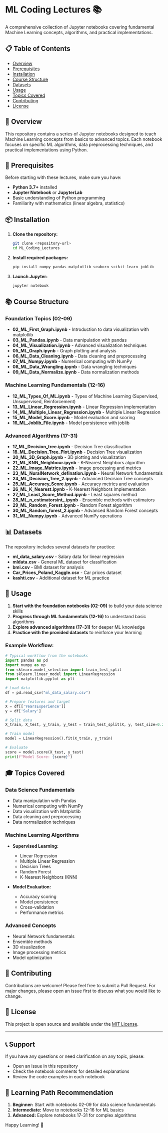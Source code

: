# ML Coding Lectures 📚

A comprehensive collection of Jupyter notebooks covering fundamental Machine Learning concepts, algorithms, and practical implementations.

## 📋 Table of Contents

- [Overview](#overview)
- [Prerequisites](#prerequisites)
- [Installation](#installation)
- [Course Structure](#course-structure)
- [Datasets](#datasets)
- [Usage](#usage)
- [Topics Covered](#topics-covered)
- [Contributing](#contributing)
- [License](#license)

## 🎯 Overview

This repository contains a series of Jupyter notebooks designed to teach Machine Learning concepts from basics to advanced topics. Each notebook focuses on specific ML algorithms, data preprocessing techniques, and practical implementations using Python.

## 🔧 Prerequisites

Before starting with these lectures, make sure you have:

- **Python 3.7+** installed
- **Jupyter Notebook** or **JupyterLab**
- Basic understanding of Python programming
- Familiarity with mathematics (linear algebra, statistics)

## 📦 Installation

1. **Clone the repository:**
   ```bash
   git clone <repository-url>
   cd ML_Coding_Lectures
   ```

2. **Install required packages:**
   ```bash
   pip install numpy pandas matplotlib seaborn scikit-learn joblib
   ```

3. **Launch Jupyter:**
   ```bash
   jupyter notebook
   ```

## 📚 Course Structure

### **Foundation Topics (02-09)**
- **02_ML_First_Graph.ipynb** - Introduction to data visualization with matplotlib
- **03_ML_Pandas.ipynb** - Data manipulation with pandas
- **04_ML_Visualization.ipynb** - Advanced visualization techniques
- **05_ML_Graph.ipynb** - Graph plotting and analysis
- **06_ML_Data_Cleaning.ipynb** - Data cleaning and preprocessing
- **07_ML_Numpy.ipynb** - Numerical computing with NumPy
- **08_ML_Data_Wrangling.ipynb** - Data wrangling techniques
- **09_ML_Data_Normalize.ipynb** - Data normalization methods

### **Machine Learning Fundamentals (12-16)**
- **12_ML_Types_Of_ML.ipynb** - Types of Machine Learning (Supervised, Unsupervised, Reinforcement)
- **13_ML_Linear_Regression.ipynb** - Linear Regression implementation
- **14_ML_Multiple_Linear_Regression.ipynb** - Multiple Linear Regression
- **15_ML_Model_Score.ipynb** - Model evaluation and scoring
- **16_ML_Joblib_File.ipynb** - Model persistence with joblib

### **Advanced Algorithms (17-31)**
- **17_ML_Decision_tree.ipynb** - Decision Tree classification
- **18_ML_Decision_Tree_Plot.ipynb** - Decision Tree visualization
- **20_ML_3D_Graph.ipynb** - 3D plotting and visualization
- **21_ML_KNN_Neighbour.ipynb** - K-Nearest Neighbors algorithm
- **22_ML_Image_Matrics.ipynb** - Image processing and metrics
- **23_ML_NuralNetwork_defination.ipynb** - Neural Network fundamentals
- **24_ML_Decision_Tree_2.ipynb** - Advanced Decision Tree concepts
- **25_ML_Accuracy_Score.ipynb** - Accuracy metrics and evaluation
- **26_ML_K_Nearest.ipynb** - K-Nearest Neighbors implementation
- **27_ML_Least_Score_Method.ipynb** - Least squares method
- **28_ML_n_estimatorsint_.ipynb** - Ensemble methods with estimators
- **29_ML_Random_Forest.ipynb** - Random Forest algorithm
- **30_ML_Random_forest_2.ipynb** - Advanced Random Forest concepts
- **31_ML_Numpy.ipynb** - Advanced NumPy operations

## 📊 Datasets

The repository includes several datasets for practice:

- **ml_data_salary.csv** - Salary data for linear regression
- **mldata.csv** - General ML dataset for classification
- **bmi.csv** - BMI dataset for analysis
- **Car_Prices_Poland_Kaggle.csv** - Car prices dataset
- **kashti.csv** - Additional dataset for ML practice

## 🚀 Usage

1. **Start with the foundation notebooks (02-09)** to build your data science skills
2. **Progress through ML fundamentals (12-16)** to understand basic algorithms
3. **Explore advanced algorithms (17-31)** for deeper ML knowledge
4. **Practice with the provided datasets** to reinforce your learning

### Example Workflow:
```python
# Typical workflow from the notebooks
import pandas as pd
import numpy as np
from sklearn.model_selection import train_test_split
from sklearn.linear_model import LinearRegression
import matplotlib.pyplot as plt

# Load data
df = pd.read_csv("ml_data_salary.csv")

# Prepare features and target
X = df[['YearsExperience']]
y = df['Salary']

# Split data
X_train, X_test, y_train, y_test = train_test_split(X, y, test_size=0.2)

# Train model
model = LinearRegression().fit(X_train, y_train)

# Evaluate
score = model.score(X_test, y_test)
print(f"Model Score: {score}")
```

## 🎓 Topics Covered

### **Data Science Fundamentals**
- Data manipulation with Pandas
- Numerical computing with NumPy
- Data visualization with Matplotlib
- Data cleaning and preprocessing
- Data normalization techniques

### **Machine Learning Algorithms**
- **Supervised Learning:**
  - Linear Regression
  - Multiple Linear Regression
  - Decision Trees
  - Random Forest
  - K-Nearest Neighbors (KNN)

- **Model Evaluation:**
  - Accuracy scoring
  - Model persistence
  - Cross-validation
  - Performance metrics

### **Advanced Concepts**
- Neural Network fundamentals
- Ensemble methods
- 3D visualization
- Image processing metrics
- Model optimization

## 🤝 Contributing

Contributions are welcome! Please feel free to submit a Pull Request. For major changes, please open an issue first to discuss what you would like to change.

## 📄 License

This project is open source and available under the [MIT License](LICENSE).

---

## 📞 Support

If you have any questions or need clarification on any topic, please:
- Open an issue in this repository
- Check the notebook comments for detailed explanations
- Review the code examples in each notebook

## 🎯 Learning Path Recommendation

1. **Beginner:** Start with notebooks 02-09 for data science fundamentals
2. **Intermediate:** Move to notebooks 12-16 for ML basics
3. **Advanced:** Explore notebooks 17-31 for complex algorithms

Happy Learning! 🚀 